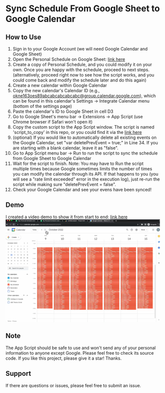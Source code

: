 # Sync Schedule From Google Sheet to Google Calendar

## How to Use
1. Sign in to your Google Account (we will need Google Calendar and Google Sheet)
2. Open the Personal Schedule on Google Sheet: [link here](https://docs.google.com/spreadsheets/d/1wSM7UDevdz1CKo2oDK4BEM9WT5cxNhAyf1XmFIZLOlU/edit?usp=sharing)
3. Create a copy of Personal Schedule, and you could modify it on your own. Once you are happy with the schedule, proceed to next steps. (alternatively, proceed right now to see how the script works, and you could come back and modify the schedule later and do this again)
4. Create a new calendar within Google Calendar
5. Copy the new calendar's Calendar ID (e.g., okne163oes89abcabcabcabcabc@group.calendar.google.com), which can be found in this calendar's Settings -> Integrate Calendar menu (bottom of the settings page)
6. Paste the calendar's ID to Google Sheet in cell D3
7. Go to Google Sheet's menu bar -> Extensions -> App Script (use Chrome browser if Safari won't open it)
8. Copy the custom script to the App Script window. The script is named 'script_to_copy' in this repo, or you could find it via the [link here](https://github.com/chen-yifu/gsheet-to-gcalendar/blob/main/script_to_copy)
9. (optional) If you would like to automatically delete all existing events on the Google Calendar, set "var deletePrevEvent = true;" in Line 34. If you are starting with a blank calendar, leave it as "false".
10. Go to App Script menu bar -> Run to run the script to sync the schedule from Google Sheet to Google Calendar
11. Wait for the script to finish. Note: You may have to Run the script multiple times because Google sometimes limits the number of times you can modify the calendar through its API. If that happens to you (you will see a "rate limit exceeded" error in the execution log), just re-run the script while making sure "deletePrevEvent = false".
12. Check your Google Calendar and see your evens have been synced!

## Demo
I created a video demo to show it from start to end: [link here](https://drive.google.com/file/d/16B8mNdyaBpBOszty2FdFLdfatsqPSJV7/view?usp=sharing)
[![Demo](https://github.com/chen-yifu/gsheet-to-gcalendar/blob/main/demo-screenshot.png?raw=true)](https://drive.google.com/file/d/16B8mNdyaBpBOszty2FdFLdfatsqPSJV7/view?usp=sharing)
## Note
The App Script should be safe to use and won't send any of your personal information to anyone except Google. Please feel free to check its source code. If you like this project, please give it a star! Thanks.

## Support
If there are questions or issues, please feel free to submit an issue.
